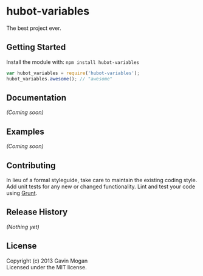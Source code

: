# hubot-variables

The best project ever.

## Getting Started
Install the module with: `npm install hubot-variables`

```javascript
var hubot_variables = require('hubot-variables');
hubot_variables.awesome(); // "awesome"
```

## Documentation
_(Coming soon)_

## Examples
_(Coming soon)_

## Contributing
In lieu of a formal styleguide, take care to maintain the existing coding style. Add unit tests for any new or changed functionality. Lint and test your code using [Grunt](http://gruntjs.com/).

## Release History
_(Nothing yet)_

## License
Copyright (c) 2013 Gavin Mogan  
Licensed under the MIT license.
